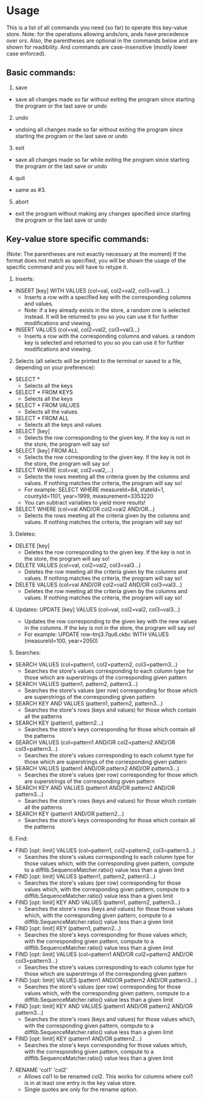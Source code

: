 # Usage
This is a list of all commands you need (so far) to operate this key-value store. Note: for the operations allowing ands/ors, ands have precedence over ors.
Also, the parentheses are optional in the commands below and are shown for readibility.
And commands are case-insensitive (mostly lower case enforced).

## Basic commands:
1. save
- save all changes made so far without exiting the program since starting the program or the last save or undo
2. undo
- undoing all changes made so far without exiting the program since starting the program or the last save or undo
3. exit
- save all changes made so far while exiting the program since starting the program or the last save or undo
4. quit
- same as #3.
5. abort
- exit the program without making any changes specified since starting the program or the last save or undo

## Key-value store specific commands:
(Note: The parentheses are not exactly necessary at the moment)
If the format does not match as specified, you will be shown the usage of the specific command and you will have to retype it.
1.  Inserts:
- INSERT [key] WITH VALUES (col=val, col2=val2, col3=val3...)
	- Inserts a row with a specified key with the corresponding columns and values. 
	- Note: if a key already exists in the store, a random one is selected instead. It will be returned to you so you can use it for further modifications and viewing.
- INSERT VALUES (col=val, col2=val2, col3=val3…)
	- Inserts a row with the corresponding columns and values. a random key is selected and returned to you so you can use it for further modifications and viewing.
2. Selects (all selects will be printed to the terminal or saved to a file, depending on your preference):
- SELECT \* 
	- Selects all the keys
- SELECT \* FROM KEYS
	- Selects all the keys
- SELECT \* FROM VALUES
	- Selects all the values
- SELECT \* FROM ALL
	- Selects all the keys and values
- SELECT [key] 
	- Selects the row corresponding to the given key. If the key is not in the store, the program will say so!
- SELECT [key] FROM ALL
	- Selects the row corresponding to the given key. If the key is not in the store, the program will say so!
- SELECT WHERE (col=val, col2=val2,...)
	- Selects the rows meeting all the criteria given by the columns and values. If nothing matches the criteria, the program will say so!
	- For example: SELECT WHERE measureId=84, stateId=1, countyId=1101, year=1999, measurement=3353220
	- You can subtract variables to yield more results!
- SELECT WHERE (col=val AND/OR col2=val2 AND/OR...)
	- Selects the rows meeting all the criteria given by the columns and values. If nothing matches the criteria, the program will say so!
3. Deletes:
- DELETE [key]
	- Deletes the row corresponding to the given key. If the key is not in the store, the program will say so!
- DELETE VALUES (col=val, col2=val2, col3=val3...)
	- Deletes the row meeting all the criteria given by the columns and values. If nothing matches the criteria, the program will say so!
- DELETE VALUES (col=val AND/OR col2=val2 AND/OR col3=val3...)
	- Deletes the row meeting all the criteria given by the columns and values. If nothing matches the criteria, the program will say so!
4. Updates: UPDATE [key] VALUES (col=val, col2=val2, col3=val3...) 
	- Updates the row corresponding to the given key with the new values in the columns. If the key is not in the store, the program will say so!
	- For example: UPDATE row-tmj3.7qu6.ckbc WITH VALUES (measureId=100, year=2050)

5. Searches:
- SEARCH VALUES (col=pattern1, col2=pattern2, col3=pattern3...)
	- Searches the store's values corresponding to each column type for those which are superstrings of the corresponding given pattern
- SEARCH VALUES (pattern1, pattern2, pattern3...)
	- Searches the store's values (per row) corresponding for those which are superstrings of the corresponding given pattern
- SEARCH KEY AND VALUES (pattern1, pattern2, pattern3...)
	- Searches the store's rows (keys and values) for those which contain all the patterns
- SEARCH KEY (pattern1, pattern2...)
	- Searches the store's keys corresponding for those which contain all the patterns
- SEARCH VALUES (col=pattern1 AND/OR col2=pattern2 AND/OR col3=pattern3...)
	- Searches the store's values corresponding to each column type for those which are superstrings of the corresponding given pattern
- SEARCH VALUES (pattern1 AND/OR pattern2 AND/OR pattern3...)
	- Searches the store's values (per row) corresponding for those which are superstrings of the corresponding given pattern
- SEARCH KEY AND VALUES (pattern1 AND/OR pattern2 AND/OR pattern3...)
	- Searches the store's rows (keys and values) for those which contain all the patterns
- SEARCH KEY (pattern1 AND/OR pattern2...)
	- Searches the store's keys corresponding for those which contain all the patterns

6. Find:
- FIND [opt: limit] VALUES (col=pattern1, col2=pattern2, col3=pattern3...)
	- Searches the store's values corresponding to each column type for those values which, with the corresponding given pattern, compute to a difflib.SequenceMatcher.ratio() value less than a given limit
- FIND [opt: limit] VALUES (pattern1, pattern2, pattern3...)
	- Searches the store's values (per row) corresponding for those values which, with the corresponding given pattern, compute to a difflib.SequenceMatcher.ratio() value less than a given limit
- FIND [opt: limit] KEY AND VALUES (pattern1, pattern2, pattern3...)
	- Searches the store's rows (keys and values) for those those values which, with the corresponding given pattern, compute to a difflib.SequenceMatcher.ratio() value less than a given limit
- FIND [opt: limit] KEY (pattern1, pattern2...)
	- Searches the store's keys corresponding for those values which, with the corresponding given pattern, compute to a difflib.SequenceMatcher.ratio() value less than a given limit
- FIND [opt: limit] VALUES (col=pattern1 AND/OR col2=pattern2 AND/OR col3=pattern3...)
	- Searches the store's values corresponding to each column type for those which are superstrings of the corresponding given pattern
- FIND [opt: limit] VALUES (pattern1 AND/OR pattern2 AND/OR pattern3...)
	- Searches the store's values (per row) corresponding for those values which, with the corresponding given pattern, compute to a difflib.SequenceMatcher.ratio() value less than a given limit
- FIND [opt: limit] KEY AND VALUES (pattern1 AND/OR pattern2 AND/OR pattern3...)
	- Searches the store's rows (keys and values) for those values which, with the corresponding given pattern, compute to a difflib.SequenceMatcher.ratio() value less than a given limit
- FIND [opt: limit] KEY (pattern1 AND/OR pattern2...)
	- Searches the store's keys corresponding for those values which, with the corresponding given pattern, compute to a difflib.SequenceMatcher.ratio() value less than a given limit

7. RENAME 'col1' 'col2'
	- Allows col1 to be renamed col2. This works for columns where col1 is in at least one entry in the key value store.
	- Single quotes are only for the rename option.